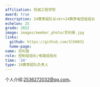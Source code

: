 ```yaml
---
affiliation: 机械工程学院
award: true
description: 24赛季副队长<br>24赛季电控组组长
echelon: 25
grade: 2022
image: images/member_photo/苏利昊.jpg
links:
  github: https://github.com/Slh0031
  home-page:  
name: 苏利昊
role: 控制组组长/电路组组长
time: '24'
type: 24赛季团队负责人
---
```


个人介绍:2536272032@qq.com。